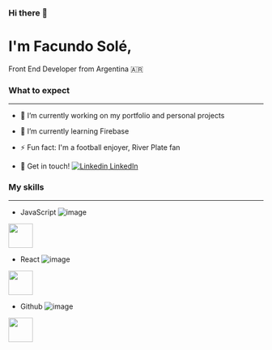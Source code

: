 ### Hi there 👋

# I'm Facundo Solé,
Front End Developer from Argentina 🇦🇷

<!--
**facusole/facusole** is a ✨ _special_ ✨ repository because its `README.md` (this file) appears on your GitHub profile.

Here are some ideas to get you started:
-->

### What to expect 
* * *

- 🔭 I’m currently working on my portfolio and personal projects

- 🌱 I’m currently learning Firebase

- ⚡ Fun fact: I'm a football enjoyer, River Plate fan

- 💬 Get in touch! [![Linkedin](https://i.stack.imgur.com/gVE0j.png) LinkedIn](https://www.linkedin.com/in/facundo-solé-563305244/)
&nbsp;

### My skills
* * *

- JavaScript ![image](https://user-images.githubusercontent.com/108700711/220208156-cd83098c-1ecd-44ba-b7f2-752b76b79b56.png)
<img src='https://user-images.githubusercontent.com/108700711/220208289-9bac2e63-37e0-4c45-a35b-5b8b5030d9ce.png' width=48 height=48/>

- React ![image](https://user-images.githubusercontent.com/108700711/220208175-031f3aeb-8d6f-4e77-9fe0-960a778d4e54.png)
<img src='https://user-images.githubusercontent.com/108700711/220208289-9bac2e63-37e0-4c45-a35b-5b8b5030d9ce.png' width=48 height=48/>

- Github ![image](https://user-images.githubusercontent.com/108700711/220208289-9bac2e63-37e0-4c45-a35b-5b8b5030d9ce.png)
<img src='https://user-images.githubusercontent.com/108700711/220208289-9bac2e63-37e0-4c45-a35b-5b8b5030d9ce.png' width=48 height=48/>








